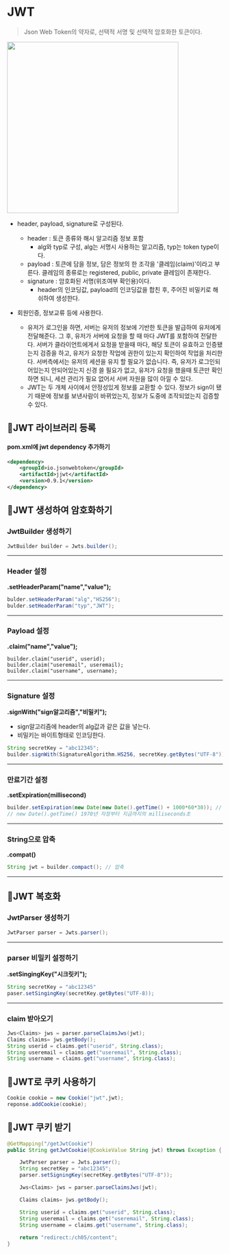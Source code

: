 
# JWT
> Json Web Token의 약자로, 선택적 서명 및 선택적 암호화한 토큰이다.

<img src="https://user-images.githubusercontent.com/47289479/131851257-5b7f038c-8221-4afb-aa29-191dcd67ad44.png" width=400px />

- header, payload, signature로 구성된다.
	- header : 토큰 종류와 해시 알고리즘 정보 포함
		- alg와 typ로 구성, alg는 서명시 사용하는 알고리즘, typ는 token type이다.
	- payload : 토큰에 담을 정보, 담은 정보의 한 조각을 '클레임(claim)'이라고 부른다. 클레임의 종류로는 registered, public, private 클레임이 존재한다.
	- signature : 암호화된 서명(위조여부 확인용)이다. 
		- header의 인코딩값, payload의 인코딩값을 합친 후, 주어진 비밀키로 해쉬하여 생성한다.


- 회원인증, 정보교류 등에 사용한다.
	- 유저가 로그인을 하면, 서버는 유저의 정보에 기반한 토큰을 발급하여 유저에게 전달해준다. 그 후, 유저가 서버에 요청을 할 때 마다 JWT를 포함하여 전달한다. 서버가 클라이언트에게서 요청을 받을때 마다, 해당 토큰이 유효하고 인증됐는지 검증을 하고, 유저가 요청한 작업에 권한이 있는지 확인하여 작업을 처리한다. 서버측에서는 유저의 세션을 유지 할 필요가 없습니다. 즉, 유저가 로그인되어있는지 안되어있는지 신경 쓸 필요가 없고, 유저가 요청을 했을때 토큰만 확인하면 되니, 세션 관리가 필요 없어서 서버 자원을 많이 아낄 수 있다.
	- JWT는 두 개체 사이에서 안정성있게 정보를 교환할 수 있다. 정보가 sign이 됐기 때문에 정보를 보낸사람이 바뀌었는지, 정보가 도중에 조작되었는지 검증할 수 있다.

## 🎸JWT 라이브러리 등록
#### pom.xml에 jwt dependency 추가하기
```xml
<dependency>
	<groupId>io.jsonwebtoken</groupId>
	<artifactId>jjwt</artifactId>
	<version>0.9.1</version>
</dependency>
```

## 🥁JWT 생성하여 암호화하기
### JwtBuilder 생성하기
```java
JwtBuilder builder = Jwts.builder();
```
<hr />

### Header 설정
**.setHeaderParam("name","value");**
```java
bulder.setHeaderParam("alg","HS256");
bulder.setHeaderParam("typ","JWT"); 
```
<hr />

### Payload 설정
**.claim("name","value");**
```
builder.claim("userid", userid);
builder.claim("useremail", useremail);
builder.claim("username", username);
```
<hr />

### Signature 설정
**.signWith("sign알고리즘","비밀키");**
- sign알고리즘에 header의 alg값과 같은 값을 넣는다.
- 비밀키는 바이트형태로 인코딩한다.
```java
String secretKey = "abc12345";
builder.signWith(SignatureAlgorithm.HS256, secretKey.getBytes("UTF-8")); 
```
<hr />

### 만료기간 설정
**.setExpiration(millisecond)**
```java
builder.setExpiration(new Date(new Date().getTime() + 1000*60*30)); // 지금으로부터 30분
// new Date().getTime() 1970년 자정부터 지금까지의 milliseconds초
```
<hr />

### String으로 압축
**.compat()**
```java
String jwt = builder.compact(); // 압축
```
<hr />

## 📯JWT 복호화
### JwtParser 생성하기
```java
JwtParser parser = Jwts.parser();
```
<hr />

### parser 비밀키 설정하기
**.setSingingKey("시크릿키");**
```java
String secretKey = "abc12345"
paser.setSingingKey(secretKey.getBytes("UTF-8));
```
<hr />

### claim 받아오기
```java
Jws<Claims> jws = parser.parseClaimsJws(jwt); 
Claims claims= jws.getBody();
String userid = claims.get("userid", String.class);
String useremail = claims.get("useremail", String.class);
String username = claims.get("username", String.class);
```


## 🎻JWT로 쿠키 사용하기
```java
Cookie cookie = new Cookie("jwt",jwt);
reponse.addCookie(cookie);
```

## 🎺JWT 쿠키 받기

```java
@GetMapping("/getJwtCookie")
public String getJwtCookie(@CookieValue String jwt) throws Exception {

	JwtParser parser = Jwts.parser();
	String secretKey = "abc12345";
	parser.setSigningKey(secretKey.getBytes("UTF-8"));

	Jws<Claims> jws = parser.parseClaimsJws(jwt);

	Claims claims= jws.getBody();

	String userid = claims.get("userid", String.class);
	String useremail = claims.get("useremail", String.class);
	String username = claims.get("username", String.class);
	
	return "redirect:/ch05/content";
}
```